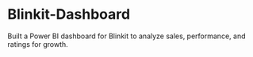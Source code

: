 # Blinkit-Dashboard
Built a Power BI dashboard for Blinkit to analyze sales, performance, and ratings for growth.
